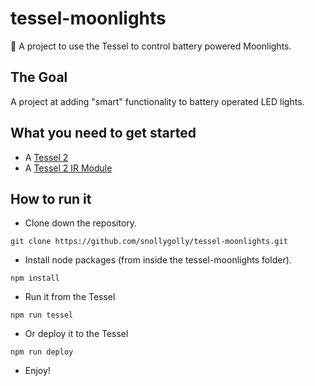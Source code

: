 # tessel-moonlights
:first_quarter_moon_with_face: A project to use the Tessel to control battery powered Moonlights.

## The Goal
A project at adding "smart" functionality to battery operated LED lights.

## What you need to get started

- A [Tessel 2](https://tessel.io/)
- A [Tessel 2 IR Module](https://tessel.io/modules#module-infrared)

## How to run it

* Clone down the repository.
```
git clone https://github.com/snollygolly/tessel-moonlights.git
```

* Install node packages (from inside the tessel-moonlights folder).
```
npm install
```

* Run it from the Tessel
```
npm run tessel
```

* Or deploy it to the Tessel
```
npm run deploy
```

* Enjoy!
